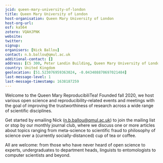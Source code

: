 ```yaml
---
jcid: queen-mary-university-of-london
title: Queen Mary University of London
host-organisation: Queen Mary University of London
host-org-url: 
osf: ka564
zotero: VQAHJPNK
website: 
twitter: 
signup: 
organisers: [Nick Ballou]
contact: n.b.ballou@qmul.ac.uk
additional-contact: []
address: [CS 300, Peter Landin Building, Queen Mary University of London, Mile End Rd, Bethnal Green, London E1 4NS]
country: United Kingdom
geolocation: [51.523076959363024, -0.043408870697021484]
last-message-level: 1
last-message-timestamp: 1638187259
---
```


Welcome to the Queen Mary ReproducibiliTea! Founded fall 2020, we host various open science and reproducibility-related events and meetings with the goal of improving the trustworthiness of research across a wide range of scientific disciplines.

Get started by emailing Nick (n.b.ballou@qmul.ac.uk) to join the mailing list or stop by our monthly journal club, where we discuss one or more articles about topics ranging from meta-science to scientific fraud to philosophy of science over a (currently socially-distanced) cup of tea or coffee.

All are welcome: from those who have never heard of open science to experts, undergraduates to department heads, linguists to entomologists to computer scientists and beyond.
